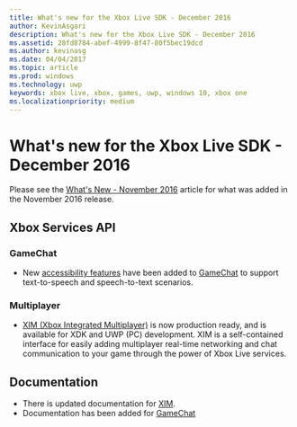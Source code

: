 ```yaml
---
title: What's new for the Xbox Live SDK - December 2016
author: KevinAsgari
description: What's new for the Xbox Live SDK - December 2016
ms.assetid: 28fd8784-abef-4999-8f47-80f5bec19dcd
ms.author: kevinasg
ms.date: 04/04/2017
ms.topic: article
ms.prod: windows
ms.technology: uwp
keywords: xbox live, xbox, games, uwp, windows 10, xbox one
ms.localizationpriority: medium
---
```


# What's new for the Xbox Live SDK - December 2016

Please see the [What's New - November 2016](1611-whats-new.md) article for what was added in the November 2016 release.

## Xbox Services API

### GameChat

* New [accessibility features](../multiplayer/chat/chat-accessibility-overview.md) have been added to [GameChat](../multiplayer/chat/gamechat-overview.md) to support text-to-speech and speech-to-text scenarios.

### Multiplayer

* [XIM (Xbox Integrated Multiplayer)](../multiplayer/xbox-integrated-multiplayer-overview.md) is now production ready, and is available for XDK and UWP (PC) development.  XIM is a self-contained interface for easily adding multiplayer real-time networking and chat communication to your game through the power of Xbox Live services.

## Documentation
* There is updated documentation for [XIM](../multiplayer/xbox-integrated-multiplayer-overview.md).
* Documentation has been added for [GameChat](../multiplayer/chat/gamechat-overview.md)
